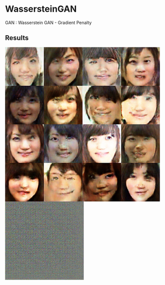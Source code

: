 # WassersteinGAN

GAN : Wasserstein GAN - Gradient Penalty

## Results

<img src="wgan_image.png" align="center">

<img src="wgan.gif" align="center">
